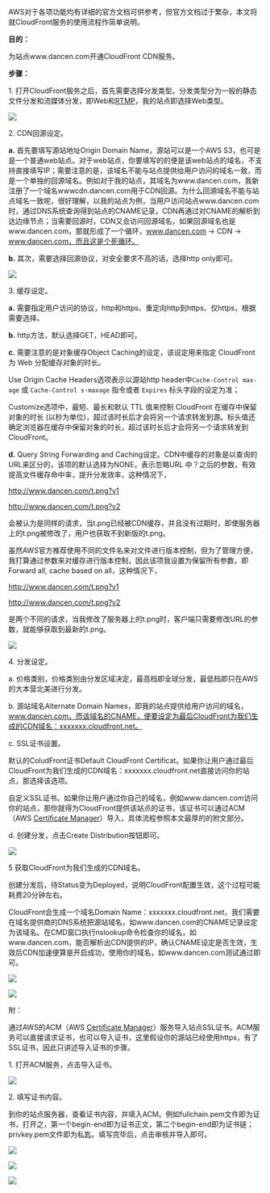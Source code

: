 AWS对于各项功能均有详细的官方文档可供参考，但官方文档过于繁杂，本文将就CloudFront服务的使用流程作简单说明。

**目的：**

为站点www.dancen.com开通CloudFront CDN服务。

**步骤：**

1\. 打开CloudFront服务之后，首先需要选择分发类型。分发类型分为一般的静态文件分发和流媒体分发，即Web和[RTMP](https://so.csdn.net/so/search?q=RTMP&spm=1001.2101.3001.7020)，我的站点即选择Web类型。

![](https://img-blog.csdn.net/20180312115114890)  

2\. CDN回源设定。

**a.** 首先要填写源站地址Origin Domain Name，源站可以是一个AWS S3，也可是是一个普通web站点。对于web站点，你要填写的的便是该web站点的域名，不支持直接填写IP；需要注意的是，该域名不能与站点提供给用户访问的域名一致，而是一个单独的回源域名。例如对于我的站点，其域名为www.dancen.com，我新注册了一个域名wwwcdn.dancen.com用于CDN回源。为什么回源域名不能与站点域名一致呢，很好理解，以我的站点为例，当用户访问站点www.dancen.com时，通过DNS系统查询得到站点的CNAME记录，CDN再通过对CNAME的解析到达边缘节点；当需要回源时，CDN又会访问回源域名，如果回源域名也是www.dancen.com，那就形成了一个循环，www.dancen.com -> CDN -> www.dancen.com，而且这是个死循环。

**b.** 其次，需要选择回源协议，对安全要求不高的话，选择http only即可。

![](https://img-blog.csdn.net/20180312115635462)  

3\. 缓存设定。

**a.** 需要指定用户访问的协议，http和https、重定向http到https、仅https，根据需要选择。

**b.** http方法，默认选择GET，HEAD即可。

**c.** 需要注意的是对象缓存Object Caching的设定，该设定用来指定 CloudFront 为 Web 分配缓存对象的时长。

Use Origin Cache Headers选项表示以源站http header中`Cache-Control max-age` 或 `Cache-Control s-maxage` 指令或者 `Expires` 标头字段的设定为准；

Customize选项中，最短、最长和默认 TTL 值来控制 CloudFront 在缓存中保留对象的时长 (以秒为单位)，超过该时长后才会将另一个请求转发到源。标头值还确定浏览器在缓存中保留对象的时长，超过该时长后才会将另一个请求转发到 CloudFront。

**d.** Query String Forwarding and Caching设定。CDN中缓存的对象是以查询的URL来区分的，该项的默认选择为NONE，表示忽略URL 中？之后的参数，有效提高文件缓存命中率，提升分发效率，这种情况下，

http://www.dancen.com/t.png?v1

http://www.dancen.com/t.png?v2

会被认为是同样的请求，当t.png已经被CDN缓存，并且没有过期时，即使服务器上的t.png被修改了，用户也获取不到新版的t.png。

虽然AWS官方推荐使用不同的文件名来对文件进行版本控制，但为了管理方便，我打算通过参数来对缓存进行版本控制，因此该项我设置为保留所有参数，即Forward all, cache based on all，这种情况下，

http://www.dancen.com/t.png?v1

http://www.dancen.com/t.png?v2

是两个不同的请求，当我修改了服务器上的t.png时，客户端只需要修改URL的参数，就能够获取到最新的t.png。

![](https://img-blog.csdn.net/20180312204218102)  

4\. 分发设定。

a. 价格类别，价格类别由分发区域决定，最高档即全球分发，最低档即只在AWS的大本营北美进行分发。

b. 源站域名Alternate Domain Names，即我的站点提供给用户访问的域名，www.dancen.com，而该域名的CNAME，便要设定为最后CloudFront为我们生成的CDN域名：xxxxxxx.cloudfront.net。

c. SSL证书设置。

默认的ColudFront证书Default CloudFront Certificat。如果你让用户通过最后CloudFront为我们生成的CDN域名：xxxxxxx.cloudfront.net直接访问你的站点，那选择该选项。

自定义SSL证书。如果你让用户通过你自己的域名，例如www.dancen.com访问你的站点，那你就得为CloudFront提供该站点的证书，该证书可以通过ACM（AWS [Certificate Manager](https://console.aws.amazon.com/acm/home?region=us-east-1)）导入，具体流程参照本文最厚的的附文部分。

d. 创建分发，点击Create Distribution按钮即可。

![](https://img-blog.csdn.net/20180312143951895)  

5 获取CloudFront为我们生成的CDN域名。

创建分发后，待Status变为Deployed，说明CloudFront配置生效，这个过程可能耗费20分钟左右。

CloudFront会生成一个域名Domain Name：xxxxxxx.cloudfront.net，我们需要在域名提供商的DNS系统把源站域名，如www.dancen.com的CNAME记录设定为该域名。在CMD窗口执行nslookup命令检查你的域名，如www.dancen.com，能否解析出CDN提供的IP，确认CNAME设定是否生效，生效后CDN加速便算是开启成功，使用你的域名，如www.dancen.com测试通过即可。

![](https://img-blog.csdn.net/20180312145934494)  

![](https://img-blog.csdn.net/20180312150743750)  

附：

通过AWS的ACM（AWS [Certificate Manager](https://console.aws.amazon.com/acm/home?region=us-east-1)）服务导入站点SSL证书。ACM服务可以直接请求证书，也可以导入证书，这里假设你的源站已经使用https，有了SSL证书，因此只讲述导入证书的步骤。

1\. 打开ACM服务，点击导入证书。

![](https://img-blog.csdn.net/20180312152828782)  

2\. 填写证书内容。

到你的站点服务器，查看证书内容，并填入ACM。例如fullchain.pem文件即为证书，打开之，第一个begin-end即为证书正文，第二个begin-end即为证书链；privkey.pem文件即为私匙。填写完毕后，点击审核并导入即可。

![](https://img-blog.csdn.net/20180312152959650)  

![](https://img-blog.csdn.net/20180312153025378)  

![](https://img-blog.csdn.net/20180312152921369)